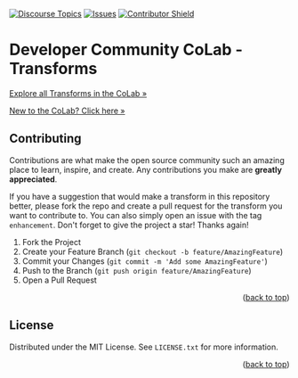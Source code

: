 <a id="readme-top"></a>

[![Discourse Topics][discourse-shield]][discourse-url]
[![Issues][issues-shield]][issues-url]
[![Contributor Shield][contributor-shield]][contributor-url]

[discourse-shield]:https://img.shields.io/discourse/topics?server=https%3A%2F%2Fdeveloper.sailpoint.com%2Fdiscuss&link=https%3A%2F%2Fdeveloper.sailpoint.com%2Fdiscuss%2Fc%2Fcolab%2Fcolab-transforms%2F70
[discourse-url]:https://developer.sailpoint.com/discuss/c/colab/colab-transforms/70
[issues-shield]:https://img.shields.io/github/issues/sailpoint-oss/colab-transforms?label=Issues
[issues-url]:https://github.com/sailpoint-oss/colab-transforms/issues
[contributor-shield]:https://img.shields.io/github/contributors/sailpoint-oss/colab-transforms?label=Contributors
[contributor-url]:https://github.com/sailpoint-oss/colab-transforms/graphs/contributors

# Developer Community CoLab - Transforms

[Explore all Transforms in the CoLab »](https://developer.sailpoint.com/discuss/c/colab/colab-transforms/70)

[New to the CoLab? Click here »](https://developer.sailpoint.com/discuss/t/about-the-sailpoint-developer-community-colab/11230)

<!-- CONTRIBUTING -->
## Contributing

Contributions are what make the open source community such an amazing place to learn, inspire, and create. Any contributions you make are **greatly appreciated**.

If you have a suggestion that would make a transform in this repository better, please fork the repo and create a pull request for the transform you want to contribute to. You can also simply open an issue with the tag `enhancement`.
Don't forget to give the project a star! Thanks again!

1. Fork the Project
2. Create your Feature Branch (`git checkout -b feature/AmazingFeature`)
3. Commit your Changes (`git commit -m 'Add some AmazingFeature'`)
4. Push to the Branch (`git push origin feature/AmazingFeature`)
5. Open a Pull Request

<p align="right">(<a href="#readme-top">back to top</a>)</p>

<!-- LICENSE -->
## License

Distributed under the MIT License. See `LICENSE.txt` for more information.

<p align="right">(<a href="#readme-top">back to top</a>)</p>
